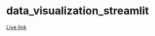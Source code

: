 # data_visualization_streamlit

[Live link](https://micky373-data-visualization-streamlit-streamlit-53st05.streamlit.app/)
